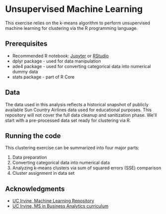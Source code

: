 # Unsupervised Machine Learning

This exercise relies on the k-means algorithm to perform unsupervised machine learning for clustering via the R programming language.

## Prerequisites

* Recommended R notebook: [Jupyter](http://jupyter.org/) or [RStudio](https://www.rstudio.com/)
* dplyr package - used for data manipulation
* ade4 package - used for converting categorical data into numerical dummy data
* stats package - part of R Core 

## Data

The data used in this analysis reflects a historical snapshot of publicly available Sun Country Airlines data used for educational purposes. This repository will not cover the full data cleanup and sanitization phase. We'll start with a pre-processed data set ready for clustering via R. 

## Running the code

This clustering exercise can be summarized into four major parts:
  1. Data preparation
  2. Converting categorical data into numerical data
  3. Analyzing k-means clusters via sum of squared errors (SSE) comparison 
  4. Cluster assignment in data set

## Acknowledgments

* [UC Irvine, Machine Learning Repository](https://archive.ics.uci.edu/ml/index.php)
* [UC Irvine, MS in Business Analytics curriculum](https://merage.uci.edu/programs/masters/master-science-business-analytics/curriculum.html)
